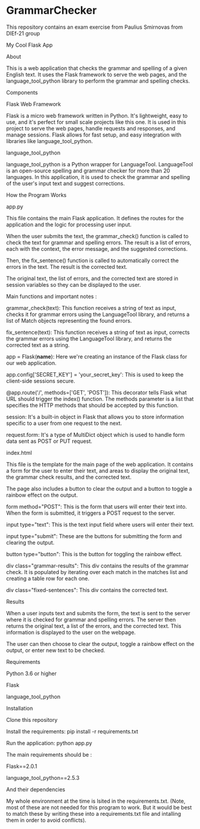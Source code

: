 # GrammarChecker
This repository contains an exam exercise from Paulius Smirnovas from DIEf-21 group

My Cool Flask App

About

This is a web application that checks the grammar and spelling of a given English text. It uses the Flask framework to serve the web pages, and the language_tool_python library to perform the grammar and spelling checks.

Components

Flask Web Framework

Flask is a micro web framework written in Python. It's lightweight, easy to use, and it's perfect for small scale projects like this one. It is used in this project to serve the web pages, handle requests and responses, and manage sessions. Flask allows for fast setup, and easy integration with libraries like language_tool_python.

language_tool_python

language_tool_python is a Python wrapper for LanguageTool. LanguageTool is an open-source spelling and grammar checker for more than 20 languages. In this application, it is used to check the grammar and spelling of the user's input text and suggest corrections.

How the Program Works

app.py

This file contains the main Flask application. It defines the routes for the application and the logic for processing user input.

When the user submits the text, the grammar_check() function is called to check the text for grammar and spelling errors. The result is a list of errors, each with the context, the error message, and the suggested corrections.

Then, the fix_sentence() function is called to automatically correct the errors in the text. The result is the corrected text.

The original text, the list of errors, and the corrected text are stored in session variables so they can be displayed to the user.

Main functions and important notes : 

grammar_check(text): This function receives a string of text as input, checks it for grammar errors using the LanguageTool library, and returns a list of Match objects representing the found errors.

fix_sentence(text): This function receives a string of text as input, corrects the grammar errors using the LanguageTool library, and returns the corrected text as a string.

app = Flask(__name__): Here we're creating an instance of the Flask class for our web application.

app.config['SECRET_KEY'] = 'your_secret_key': This is used to keep the client-side sessions secure.

@app.route('/', methods=['GET', 'POST']): This decorator tells Flask what URL should trigger the index() function. The methods parameter is a list that specifies the HTTP methods that should be accepted by this function.

session: It's a built-in object in Flask that allows you to store information specific to a user from one request to the next.

request.form: It's a type of MultiDict object which is used to handle form data sent as POST or PUT request.


index.html

This file is the template for the main page of the web application. It contains a form for the user to enter their text, and areas to display the original text, the grammar check results, and the corrected text.

The page also includes a button to clear the output and a button to toggle a rainbow effect on the output.

form method="POST": This is the form that users will enter their text into. When the form is submitted, it triggers a POST request to the server.

input type="text": This is the text input field where users will enter their text.

input type="submit": These are the buttons for submitting the form and clearing the output.

button type="button": This is the button for toggling the rainbow effect.

div class="grammar-results": This div contains the results of the grammar check. It is populated by iterating over each match in the matches list and creating a table row for each one.

div class="fixed-sentences": This div contains the corrected text.


Results

When a user inputs text and submits the form, the text is sent to the server where it is checked for grammar and spelling errors. The server then returns the original text, a list of the errors, and the corrected text. This information is displayed to the user on the webpage.

The user can then choose to clear the output, toggle a rainbow effect on the output, or enter new text to be checked.



Requirements

Python 3.6 or higher

Flask

language_tool_python

Installation

Clone this repository

Install the requirements: pip install -r requirements.txt

Run the application: python app.py




The main requirements should be :

Flask==2.0.1

language_tool_python==2.5.3

And their dependencies

My whole environment at the time is lsited in the requirements.txt. (Note, most of these are not needed for this program to work. But it would be best to match these by writing these into a requirements.txt file and intalling them in order to avoid conflicts).

